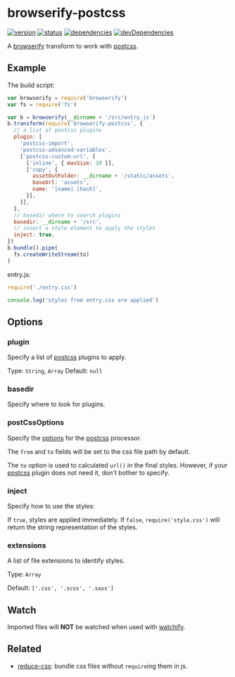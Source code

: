 # browserify-postcss
[![version](https://img.shields.io/npm/v/browserify-postcss.svg)](https://www.npmjs.org/package/browserify-postcss)
[![status](https://travis-ci.org/zoubin/browserify-postcss.svg)](https://travis-ci.org/zoubin/browserify-postcss)
[![dependencies](https://david-dm.org/zoubin/browserify-postcss.svg)](https://david-dm.org/zoubin/browserify-postcss)
[![devDependencies](https://david-dm.org/zoubin/browserify-postcss/dev-status.svg)](https://david-dm.org/zoubin/browserify-postcss#info=devDependencies)

A [browserify] transform to work with [postcss].

## Example

The build script:

```javascript
var browserify = require('browserify')
var fs = require('fs')

var b = browserify(__dirname + '/src/entry.js')
b.transform(require('browserify-postcss', {
  // a list of postcss plugins
  plugin: [
    'postcss-import',
    'postcss-advanced-variables',
    ['postcss-custom-url', [
      ['inline', { maxSize: 10 }],
      ['copy', {
        assetOutFolder: __dirname + '/static/assets',
        baseUrl: 'assets',
        name: '[name].[hash]',
      }],
    ]],
  ],
  // basedir where to search plugins
  basedir: __dirname + '/src',
  // insert a style element to apply the styles
  inject: true,
})
b.bundle().pipe(
  fs.createWriteStream(to)
)

```

entry.js:

```js
require('./entry.css')

console.log('styles from entry.css are applied')

```

## Options

### plugin
Specify a list of [postcss] plugins to apply.

Type: `String`, `Array`
Default: `null`

### basedir
Specify where to look for plugins.

### postCssOptions
Specify the [options](https://github.com/postcss/postcss/blob/master/docs/api.md#processorprocesscss-opts)
for the [postcss] processor.

The `from` and `to` fields will be set to the css file path by default.

The `to` option is used to calculated `url()` in the final styles.
However, if your [postcss] plugin does not need it,
don't bother to specify.

### inject
Specify how to use the styles:

If `true`, styles are applied immediately.
If `false`, `require('style.css')` will return the string representation of the styles.

### extensions
A list of file extensions to identify styles.

Type: `Array`

Default: `['.css', '.scss', '.sass']`

## Watch
Imported files will **NOT** be watched when used with [watchify].

## Related

* [reduce-css]: bundle css files without `require`ing them in js.


[browserify]: https://github.com/substack/node-browserify
[watchify]: https://github.com/substack/watchify
[postcss]: https://github.com/postcss/postcss
[reduce-css]: https://github.com/reducejs/reduce-css
